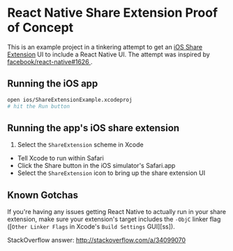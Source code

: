 # React Native Share Extension Proof of Concept

This is an example project in a tinkering attempt to get an [iOS Share
Extension][ase] UI to include a React Native UI. The attempt was inspired by
[facebook/react-native#1626 ][tick].

[ase]: https://developer.apple.com/library/ios/documentation/General/Conceptual/ExtensibilityPG/ShareSheet.html#//apple_ref/doc/uid/TP40014214-CH12-SW1
[tick]: https://github.com/facebook/react-native/issues/1626

## Running the iOS app

```bash
open ios/ShareExtensionExample.xcodeproj
# hit the Run button
```

## Running the app's iOS share extension

1. Select the `ShareExtension` scheme in Xcode
- Tell Xcode to run within Safari
- Click the Share button in the iOS simulator's Safari.app
- Select the `ShareExtension` icon to bring up the share extension UI

## Known Gotchas

If you're having any issues getting React Native to actually run in your share
extension, make sure your extension's target includes the `-ObjC` linker flag
([`Other Linker Flags` in Xcode's `Build Settings` GUI][ss]).

StackOverflow answer: http://stackoverflow.com/a/34099070
